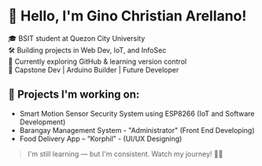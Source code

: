 # 👋 Hello, I'm Gino Christian Arellano!

🎓 BSIT student at Quezon City University  
🛠️ Building projects in Web Dev, IoT, and InfoSec  
📍 Currently exploring GitHub & learning version control  
🌱 Capstone Dev | Arduino Builder | Future Developer

## 🚀 Projects I'm working on:
- Smart Motion Sensor Security System using ESP8266 (IoT and Software Development)
- Barangay Management System - "Administrator" (Front End Developing)
- Food Delivery App – “Korphil” - (UI/UX Designing)

> I'm still learning — but I'm consistent. Watch my journey! 🚧💡

